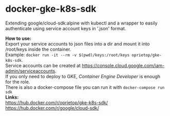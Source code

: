 # docker-gke-k8s-sdk
Extending google/cloud-sdk:alpine with kubectl and a wrapper to easily authenticate using service account keys in '.json' format.

**How to use:**  
Export your service accounts to json files into a dir and mount it into /root/keys inside the container.   
Example: `docker run -it --rm -v $(pwd)/keys:/root/keys oprietop/gke-k8s-sdk`.  
Service accounts can be created at https://console.cloud.google.com/iam-admin/serviceaccounts.  
If you only need to deploy to GKE, _Container Engine Developer_ is enough for the role.  
There is also a docker-compose file you can run it with `docker-compose run sdk`  
**Links:**  
https://hub.docker.com/r/oprietop/gke-k8s-sdk/  
https://hub.docker.com/r/google/cloud-sdk/
